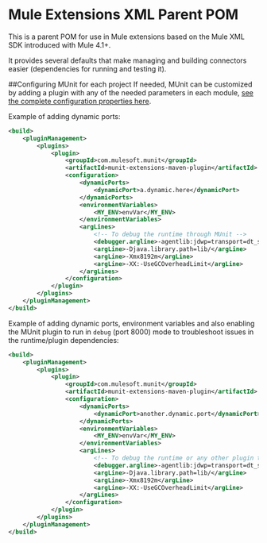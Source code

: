 Mule Extensions XML Parent POM
==============================

This is a parent POM for use in Mule extensions based on the Mule XML SDK introduced with Mule 4.1+.

It provides several defaults that make managing and building connectors easier (dependencies for running and testing it).

##Configuring MUnit for each project
If needed, MUnit can be customized by adding a plugin with any of the needed parameters in each module, [see the complete configuration properties here](https://docs.mulesoft.com/munit/v/2.1/munit-maven-plugin-configuration).

Example of adding dynamic ports:
```xml
<build>
    <pluginManagement>
        <plugins>
            <plugin>
                <groupId>com.mulesoft.munit</groupId>
                <artifactId>munit-extensions-maven-plugin</artifactId>
                <configuration>
                    <dynamicPorts>
                        <dynamicPort>a.dynamic.here</dynamicPort>
                    </dynamicPorts>
                    <environmentVariables>
                        <MY_ENV>envVar</MY_ENV>
                    </environmentVariables>
                    <argLines>
                        <!-- To debug the runtime through MUnit -->
                        <debugger.argline>-agentlib:jdwp=transport=dt_socket,server=y,address=8000,suspend=y</debugger.argline>
                        <argLine>-Djava.library.path=lib/</argLine>
                        <argLine>-Xmx8192m</argLine>
                        <argLine>-XX:-UseGCOverheadLimit</argLine>
                    </argLines>
                </configuration>
            </plugin>
        </plugins>
    </pluginManagement>
</build>
```

Example of adding dynamic ports, environment variables and also enabling the MUnit plugin to run in `debug` (port 8000) mode to troubleshoot issues in the runtime/plugin dependencies:
```xml
<build>
    <pluginManagement>
        <plugins>
            <plugin>
                <groupId>com.mulesoft.munit</groupId>
                <artifactId>munit-extensions-maven-plugin</artifactId>
                <configuration>
                    <dynamicPorts>
                        <dynamicPort>another.dynamic.port</dynamicPort>
                    </dynamicPorts>
                    <environmentVariables>
                        <MY_ENV>envVar</MY_ENV>
                    </environmentVariables>
                    <argLines>
                        <!-- To debug the runtime or any other plugin through MUnit -->
                        <debugger.argline>-agentlib:jdwp=transport=dt_socket,server=y,address=8000,suspend=y</debugger.argline>
                        <argLine>-Djava.library.path=lib/</argLine>
                        <argLine>-Xmx8192m</argLine>
                        <argLine>-XX:-UseGCOverheadLimit</argLine>
                    </argLines>
                </configuration>
            </plugin>
        </plugins>
    </pluginManagement>
</build>
```